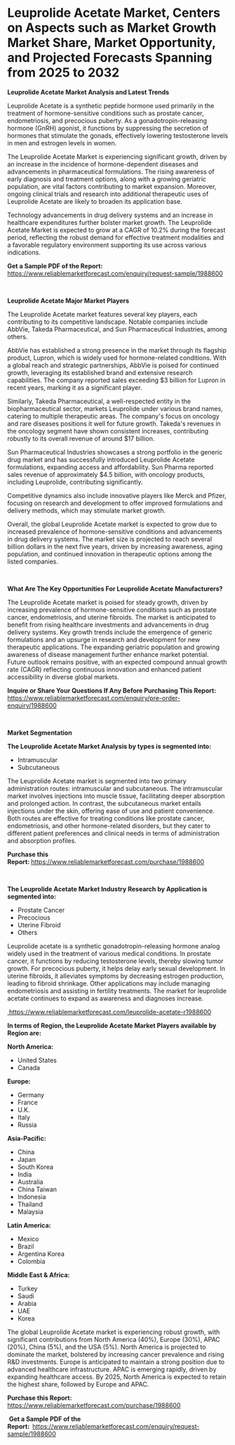 <p><h1>Leuprolide Acetate Market, Centers on Aspects such as Market Growth Market Share, Market Opportunity, and Projected Forecasts Spanning from 2025 to 2032</h1></p><p><strong>Leuprolide Acetate Market Analysis and Latest Trends</strong></p>
<p><p>Leuprolide Acetate is a synthetic peptide hormone used primarily in the treatment of hormone-sensitive conditions such as prostate cancer, endometriosis, and precocious puberty. As a gonadotropin-releasing hormone (GnRH) agonist, it functions by suppressing the secretion of hormones that stimulate the gonads, effectively lowering testosterone levels in men and estrogen levels in women.</p><p>The Leuprolide Acetate Market is experiencing significant growth, driven by an increase in the incidence of hormone-dependent diseases and advancements in pharmaceutical formulations. The rising awareness of early diagnosis and treatment options, along with a growing geriatric population, are vital factors contributing to market expansion. Moreover, ongoing clinical trials and research into additional therapeutic uses of Leuprolide Acetate are likely to broaden its application base.</p><p>Technology advancements in drug delivery systems and an increase in healthcare expenditures further bolster market growth. The Leuprolide Acetate Market is expected to grow at a CAGR of 10.2% during the forecast period, reflecting the robust demand for effective treatment modalities and a favorable regulatory environment supporting its use across various indications.</p></p>
<p><strong>Get a Sample PDF of the Report:&nbsp;</strong> <a href="https://www.reliablemarketforecast.com/enquiry/request-sample/1988600?utm_campaign=3118&utm_medium=2&utm_source=Github&utm_content=ia&utm_term=19042025&utm_id=leuprolide-acetate">https://www.reliablemarketforecast.com/enquiry/request-sample/1988600</a></p>
<p>&nbsp;</p>
<p><strong>Leuprolide Acetate Major Market Players</strong></p>
<p><p>The Leuprolide Acetate market features several key players, each contributing to its competitive landscape. Notable companies include AbbVie, Takeda Pharmaceutical, and Sun Pharmaceutical Industries, among others.</p><p>AbbVie has established a strong presence in the market through its flagship product, Lupron, which is widely used for hormone-related conditions. With a global reach and strategic partnerships, AbbVie is poised for continued growth, leveraging its established brand and extensive research capabilities. The company reported sales exceeding $3 billion for Lupron in recent years, marking it as a significant player.</p><p>Similarly, Takeda Pharmaceutical, a well-respected entity in the biopharmaceutical sector, markets Leuprolide under various brand names, catering to multiple therapeutic areas. The company's focus on oncology and rare diseases positions it well for future growth. Takeda's revenues in the oncology segment have shown consistent increases, contributing robustly to its overall revenue of around $17 billion.</p><p>Sun Pharmaceutical Industries showcases a strong portfolio in the generic drug market and has successfully introduced Leuprolide Acetate formulations, expanding access and affordability. Sun Pharma reported sales revenue of approximately $4.5 billion, with oncology products, including Leuprolide, contributing significantly.</p><p>Competitive dynamics also include innovative players like Merck and Pfizer, focusing on research and development to offer improved formulations and delivery methods, which may stimulate market growth.</p><p>Overall, the global Leuprolide Acetate market is expected to grow due to increased prevalence of hormone-sensitive conditions and advancements in drug delivery systems. The market size is projected to reach several billion dollars in the next five years, driven by increasing awareness, aging population, and continued innovation in therapeutic options among the listed companies.</p></p>
<p>&nbsp;</p>
<p><strong>What Are The Key Opportunities For Leuprolide Acetate Manufacturers?</strong></p>
<p><p>The Leuprolide Acetate market is poised for steady growth, driven by increasing prevalence of hormone-sensitive conditions such as prostate cancer, endometriosis, and uterine fibroids. The market is anticipated to benefit from rising healthcare investments and advancements in drug delivery systems. Key growth trends include the emergence of generic formulations and an upsurge in research and development for new therapeutic applications. The expanding geriatric population and growing awareness of disease management further enhance market potential. Future outlook remains positive, with an expected compound annual growth rate (CAGR) reflecting continuous innovation and enhanced patient accessibility in diverse global markets.</p></p>
<p><strong>Inquire or Share Your Questions If Any Before Purchasing This Report:</strong> <a href="https://www.reliablemarketforecast.com/enquiry/pre-order-enquiry/1988600?utm_campaign=3118&utm_medium=2&utm_source=Github&utm_content=ia&utm_term=19042025&utm_id=leuprolide-acetate">https://www.reliablemarketforecast.com/enquiry/pre-order-enquiry/1988600</a></p>
<p>&nbsp;</p>
<p><strong>Market Segmentation</strong></p>
<p><strong>The Leuprolide Acetate Market Analysis by types is segmented into:</strong></p>
<p><ul><li>Intramuscular</li><li>Subcutaneous</li></ul></p>
<p><p>The Leuprolide Acetate market is segmented into two primary administration routes: intramuscular and subcutaneous. The intramuscular market involves injections into muscle tissue, facilitating deeper absorption and prolonged action. In contrast, the subcutaneous market entails injections under the skin, offering ease of use and patient convenience. Both routes are effective for treating conditions like prostate cancer, endometriosis, and other hormone-related disorders, but they cater to different patient preferences and clinical needs in terms of administration and absorption profiles.</p></p>
<p><strong>Purchase this Report:&nbsp;</strong><a href="https://www.reliablemarketforecast.com/purchase/1988600?utm_campaign=3118&utm_medium=2&utm_source=Github&utm_content=ia&utm_term=19042025&utm_id=leuprolide-acetate">https://www.reliablemarketforecast.com/purchase/1988600</a></p>
<p>&nbsp;</p>
<p><strong>The Leuprolide Acetate Market Industry Research by Application is segmented into:</strong></p>
<p><ul><li>Prostate Cancer</li><li>Precocious</li><li>Uterine Fibroid</li><li>Others</li></ul></p>
<p><p>Leuprolide acetate is a synthetic gonadotropin-releasing hormone analog widely used in the treatment of various medical conditions. In prostate cancer, it functions by reducing testosterone levels, thereby slowing tumor growth. For precocious puberty, it helps delay early sexual development. In uterine fibroids, it alleviates symptoms by decreasing estrogen production, leading to fibroid shrinkage. Other applications may include managing endometriosis and assisting in fertility treatments. The market for leuprolide acetate continues to expand as awareness and diagnoses increase.</p></p>
<p><a href="https://www.reliablemarketforecast.com/leuprolide-acetate-r1988600?utm_campaign=3118&utm_medium=2&utm_source=Github&utm_content=ia&utm_term=19042025&utm_id=leuprolide-acetate">&nbsp;https://www.reliablemarketforecast.com/leuprolide-acetate-r1988600</a></p>
<p><strong>In terms of Region, the Leuprolide Acetate Market Players available by Region are:</strong></p>
<p>
    <p> <strong> North America: </strong>
        <ul>
            <li>United States</li>
            <li>Canada</li>
        </ul>
        </p> 
    <p> <strong> Europe: </strong>
        <ul>
            <li>Germany</li>
            <li>France</li>
            <li>U.K.</li>
            <li>Italy</li>
            <li>Russia</li>
        </ul>
        </p> 
    <p> <strong> Asia-Pacific: </strong>
        <ul>
            <li>China</li>
            <li>Japan</li>
            <li>South Korea</li>
            <li>India</li>
            <li>Australia</li>
            <li>China Taiwan</li>
            <li>Indonesia</li>
            <li>Thailand</li>
            <li>Malaysia</li>
        </ul>
        </p> 
    <p> <strong> Latin America: </strong>
        <ul>
            <li>Mexico</li>
            <li>Brazil</li>
            <li>Argentina Korea</li>
            <li>Colombia</li>
        </ul>
        </p> 
    <p> <strong> Middle East & Africa: </strong>
        <ul>
            <li>Turkey</li>
            <li>Saudi</li>
            <li>Arabia</li>
            <li>UAE</li>
            <li>Korea</li>
        </ul>
    </p>
    </p>
<p><p>The global Leuprolide Acetate market is experiencing robust growth, with significant contributions from North America (40%), Europe (30%), APAC (20%), China (5%), and the USA (5%). North America is projected to dominate the market, bolstered by increasing cancer prevalence and rising R&D investments. Europe is anticipated to maintain a strong position due to advanced healthcare infrastructure. APAC is emerging rapidly, driven by expanding healthcare access. By 2025, North America is expected to retain the highest share, followed by Europe and APAC.</p></p>
<p><strong>Purchase this Report: </strong><a href="https://www.reliablemarketforecast.com/purchase/1988600?utm_campaign=3118&utm_medium=2&utm_source=Github&utm_content=ia&utm_term=19042025&utm_id=leuprolide-acetate">https://www.reliablemarketforecast.com/purchase/1988600</a></p>
<p>&nbsp;<strong>Get a Sample PDF of the Report:&nbsp;&nbsp;</strong><a href="https://www.reliablemarketforecast.com/enquiry/request-sample/1988600?utm_campaign=3118&utm_medium=2&utm_source=Github&utm_content=ia&utm_term=19042025&utm_id=leuprolide-acetate">https://www.reliablemarketforecast.com/enquiry/request-sample/1988600</a></p>
<p><strong></strong></p>
<p><p></p><p></p><p></p></p>